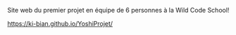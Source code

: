 Site web du premier projet en équipe de 6 personnes à la Wild Code School!

https://ki-bian.github.io/YoshiProjet/

